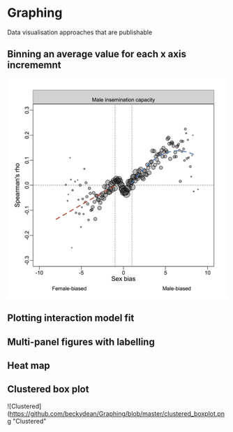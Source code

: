 # Graphing
Data visualisation approaches that are publishable

## Binning an average value for each x axis incrememnt
![Binit](https://github.com/beckydean/Graphing/blob/master/Binit.png "Bin-it")

## Plotting interaction model fit


## Multi-panel figures with labelling


## Heat map


## Clustered box plot
![Clustered](https://github.com/beckydean/Graphing/blob/master/clustered_boxplot.png "Clustered"
